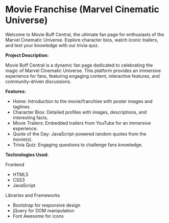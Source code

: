 # Movie Franchise (Marvel Cinematic Universe)

Welcome to Movie Buff Central, the ultimate fan page for enthusiasts of the Marvel Cinematic Universe. Explore character bios, watch iconic trailers, and test your knowledge with our trivia quiz.

**Project Description:**

Movie Buff Central is a dynamic fan page dedicated to celebrating the magic of Marvel Cinematic Universe. This platform provides an immersive experience for fans, featuring engaging content, interactive features, and community-driven discussions.

**Features:**

- Home: Introduction to the movie/franchise with poster images and taglines.
- Character Bios: Detailed profiles with images, descriptions, and interesting facts.
- Movie Trailers: Embedded trailers from YouTube for an immersive experience.
- Quote of the Day: JavaScript-powered random quotes from the movie(s).
- Trivia Quiz: Engaging questions to challenge fans knowledge.

**Technologies Used:**

Frontend

- HTML5
- CSS3
- JavaScript

Libraries and Frameworks

- Bootstrap for responsive design
- jQuery for DOM manipulation
- Font Awesome for icons
